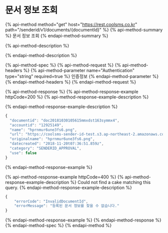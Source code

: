 # 문서 정보 조회

{% api-method method="get" host="https://rest.coolsms.co.kr" path="/senderid/v1/documents/{documentId}" %}
{% api-method-summary %}
문서 정보 조회
{% endapi-method-summary %}

{% api-method-description %}

{% endapi-method-description %}

{% api-method-spec %}
{% api-method-request %}
{% api-method-headers %}
{% api-method-parameter name="Authentication" type="string" required=true %}
인증정보
{% endapi-method-parameter %}
{% endapi-method-headers %}
{% endapi-method-request %}

{% api-method-response %}
{% api-method-response-example httpCode=200 %}
{% api-method-response-example-description %}

{% endapi-method-response-example-description %}

```javascript
{
  "documentid": "doc20181030105615mmxdst163symmx4",
  "accountid": "12925149",
  "name": "hprnmur6une3fs6.png",
  "url": "https://coolsms-sender-id-test.s3.ap-northeast-2.amazonaws.com/temp/hprnmur6une3fs6.png",
  "originalname": "hprnmur6une3fs6.png",
  "datecreated": "2018-11-20t07:36:51.859z",
  "category": "SENDERID_APPROVAL",
  "use": false
}
```
{% endapi-method-response-example %}

{% api-method-response-example httpCode=400 %}
{% api-method-response-example-description %}
Could not find a cake matching this query.
{% endapi-method-response-example-description %}

```javascript
{
    "errorCode": "InvalidDocumentId",
    "errorMessage": "등록된 문서 정보를 찾을 수 없습니다."
}
```
{% endapi-method-response-example %}
{% endapi-method-response %}
{% endapi-method-spec %}
{% endapi-method %}



